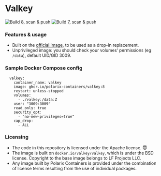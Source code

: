 # Valkey

![Build 8, scan & push](https://github.com/Polarix-Containers/valkey/actions/workflows/build-8.yml/badge.svg)
![Build 7, scan & push](https://github.com/Polarix-Containers/valkey/actions/workflows/build-7.yml/badge.svg)

### Features & usage
- Built on the [official image](https://github.com/valkey-io/valkey-container), to be used as a drop-in replacement.
- Unprivileged image: you should check your volumes' permissions (eg `/data`), default UID/GID 3009.

### Sample Docker Compose config

```
  valkey:
    container_name: valkey
    image: ghcr.io/polarix-containers/valkey:8
    restart: unless-stopped
    volumes:
      - ./valkey:/data:Z
    user: "3009:3009"
    read_only: true
    security_opt:
      - "no-new-privileges=true"
    cap_drop:
      - ALL
```

### Licensing
- The code in this repository is licensed under the Apache license. 😇
- The image is built on `docker.io/valkey/valkey`, which is under the BSD license. Copyright to the base image belongs to LF Projects LLC.
- Any image built by Polarix Containers is provided under the combination of license terms resulting from the use of individual packages.